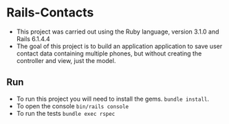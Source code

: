 # Rails-Contacts

- This project was carried out using the Ruby language, version 3.1.0 and Rails 6.1.4.4
- The goal of this project is to build an application application to save user contact data containing multiple
phones, but without creating the controller and view, just the model.

## Run

- To run this project you will need to install the gems.
``` bundle install ```.
- To open the console 
``` bin/rails console ```
- To run the tests 
``` bundle exec rspec ```
